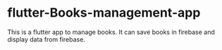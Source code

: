 # flutter-Books-management-app
This is a flutter app to manage books. It can save books in firebase and display data from firebase.
